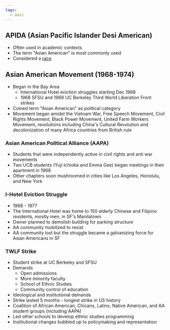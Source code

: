 ```yaml
---
tags:
  - aas1
---
```

## APIDA (Asian Pacific Islander Desi American)
- Often used in academic contexts
- The term "Asian American" is most commonly used
- Considered a [race](Race.md)

## Asian American Movement (1968-1974)
- Began in the Bay Area
	- International Hotel eviction struggles starting Dec 1968
	- 1968 SFSU and 1968 UC Berkeley Third World Liberation Front strikes
- Coined term "Asian American" as political category
- Movement began amidst the Vietnam War, Free Speech Movement, Civil Rights Movement, Black Power Movement, United Farm Workers Movement, revolutions including China's Cultural Revolution and decolonization of many Africa countries from British rule

### Asian American Political Alliance (AAPA)
- Students that were independently active in civil rights and anti war movements
- Two UCB students (Yuji Ichioka and Emma Gee) began meetings in their apartment in 1968
- Other chapters soon mushroomed in cities like Los Angeles, Honolulu, and New York
### I-Hotel Eviction Struggle
- 1968 - 1977
- The International Hotel was home to 150 elderly Chinese and Filipino residents, mostly men, in SF's Manilatown
- Owner planned to demolish building for parking structure
- AA community mobilized to resist
- AA community lost but the struggle became a galvanizing force for Asian Americans in SF
### TWLF Strike
- Student strike at UC Berkeley and SFSU
- Demands
	- Open admissions
	- More minority faculty
	- School of Ethnic Studies
	- Community control of education
- Ideological and institutional demands
- Strike lasted 5 months - longest strike in US history
- Coalition of African American, Chicanx, Latinx, Native American, and AA student groups (including AAPA)
- Led other schools to develop ethnic studies programming
- Institutional changes bubbled up to policymaking and representation